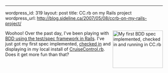 --- 
wordpress_id: 319
layout: post
title: CC.rb on my Rails project
wordpress_url: http://blog.sideline.ca/2007/05/08/ccrb-on-my-rails-project/

<p><a href="http://blog.sideline.ca/wp-content/uploads/2007/05/cruise-controlrb-20070508.png"><img src="http://blog.sideline.ca/wp-content/uploads/2007/05/cruise-controlrb-20070508-thumb.png" alt="My first BDD spec implemented, checked in and running in CC.rb" height="120" width="160" align="right" hwidth="10" vwidth="10"></a>
	Woohoo!  Over the past day, I've been playing with <a href="http://errtheblog.com/post/4268" title="err.the_blog.find_by_title('Be Dee Dee and Me')">BDD using the test/spec framework in Rails</a>.  I've just got my first spec implemented, <a href="http://svn.sideline.ca/piper/" title="Revision 10: /">checked in</a> and displaying in my local install of <a href="http://cruisecontrolrb.thoughtworks.com/" title="CruiseControl.rb">CruiseControl.rb</a>.  Does it get more fun than that?</p>

<br clear="right">

